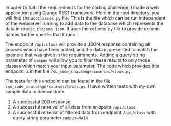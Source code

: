 In order to fulfill the requirements for the coding challenge, I made a web application using Django REST framework. Here in the root directory, you will find the `addClasses.py` file. This is the file which can be run independent of the webserver running to add data to the database which represents the data in `static_classes.json`. It uses the `columns.py` file to provide column names for the queries that it runs.

The endpoint `/api/class` will provide a JSON response containing all courses which have been added, and the data is presented to match the example that was given in the requirements. Adding a query string parameter of `campus` will allow you to filter these results to only those classes which match your input parameter. The code which provides this endpoint is in the file `/su_code_challenge/courses/views.py`.

The tests for this endpoint can be found in the file `/su_code_challenge/courses/tests.py`. I have written tests with my own sample data to demonstrate:
  1. A successful 200 response
  2. A successful retreival of all data from endpoint `/api/class`
  3. A successful retreival of filtered data from endpoint `/api/class` with query string parameter `campus=MAIN`
